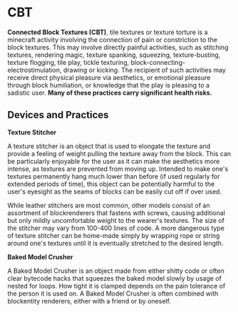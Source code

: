 # CBT 

**Connected Block Textures (CBT)**, tile textures or texture torture is a minecraft activity involving the connection of pain or constriction to the block textures. 
This may involve directly painful activities, such as stitching textures, rendering magic, texture spanking, squeezing, texture-busting, texture flogging, tile play, tickle texturing, block-connecting-electrostimulation, drawing or kicking. 
The recipient of such activities may receive direct physical pleasure via aesthetics, or emotional pleasure through block humiliation, or knowledge that the play is pleasing to a sadistic user. 
**Many of these practices carry significant health risks.**

## Devices and Practices
**Texture Stitcher**

A texture stitcher is an object that is used to elongate the texture and provide a feeling of weight pulling the texture away from the block. 
This can be particularly enjoyable for the user as it can make the aesthetics more intense, as textures are prevented from moving up. 
Intended to make one's textures permanently hang much lower than before (if used regularly for extended periods of time), 
this object can be potentially harmful to the user's eyesight as the seams of blocks can be easily cut off if over used.

While leather stitchers are most common, 
other models consist of an assortment of blockrenderers that fastens with screws, 
causing additional but only mildly uncomfortable weight to the wearer's textures. 
The size of the stitcher may vary from 100-400 lines of code.
A more dangerous type of texture stitcher can be home-made simply by wrapping rope or string around one's textures until it is eventually stretched to the desired length. 

**Baked Model Crusher**

A Baked Model Crusher is an object made from either shitty code or often clear bytecode hacks that squeezes the baked model slowly by usage of nested for loops. 
How tight it is clamped depends on the pain tolerance of the person it is used on. 
A Baked Model Crusher is often combined with blockentity renderers, either with a friend or by oneself. 
